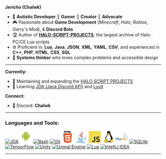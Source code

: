 **Jericho (Chalwk)**
*   🧩 **Autistic Developer** ║ **Gamer** ║ **Creator** ║ **Advocate**
*   🎮 Passionate about **Game Development** (*Minecraft*, *Halo*, *Roblox*, *Garry's Mod*), & **Discord Bots**
*   🏆 Author of **[HALO-SCRIPT-PROJECTS](https://github.com/Chalwk/HALO-SCRIPT-PROJECTS)**, the largest archive of Halo: PC/CE Lua scripts
*   ⚙️ Proficient in: **Lua**, **Java**, **JSON**, **XML**, **YAML**, **CSV**, and experienced in **C++**, **PHP**, **HTML**, **CSS**, **SQL**
*   🧠 **Systems thinker** who loves complex problems and accessible design

---

**Currently:**
*   🔭 Maintaining and expanding the [HALO SCRIPT PROJECTS](https://github.com/Chalwk/HALO-SCRIPT-PROJECTS)
*   🌱 Learning [JDA (Java Discord API)](https://jda.wiki/introduction/jda/) and [Luvit](https://luvit.io/)

**Connect:**
*   💬 Discord: **Chalwk**

---

<h3 align="left">Languages and Tools:</h3>
<p align="left">
  <a href="https://github.com/DV8FromTheWorld/JDA" target="_blank"><img src="https://raw.githubusercontent.com/DV8FromTheWorld/JDA/assets/assets/readme/logo.png" alt="JDA" width="40" height="40"/></a>
  <a href="https://developer.android.com" target="_blank"><img src="https://raw.githubusercontent.com/devicons/devicon/master/icons/android/android-original-wordmark.svg" alt="Android" width="40" height="40"/></a>
  <a href="https://www.gnu.org/software/bash/" target="_blank"><img src="https://www.vectorlogo.zone/logos/gnu_bash/gnu_bash-icon.svg" alt="Bash" width="40" height="40"/></a>
  <a href="https://git-scm.com/" target="_blank"><img src="https://www.vectorlogo.zone/logos/git-scm/git-scm-icon.svg" alt="Git" width="40" height="40"/></a>
  <a href="https://www.w3.org/html/" target="_blank"><img src="https://raw.githubusercontent.com/devicons/devicon/master/icons/html5/html5-original-wordmark.svg" alt="HTML5" width="40" height="40"/></a>
  <a href="https://www.java.com" target="_blank"><img src="https://raw.githubusercontent.com/devicons/devicon/master/icons/java/java-original.svg" alt="Java" width="40" height="40"/></a>
  <a href="https://developer.mozilla.org/en-US/docs/Web/JavaScript" target="_blank"><img src="https://raw.githubusercontent.com/devicons/devicon/master/icons/javascript/javascript-original.svg" alt="JavaScript" width="40" height="40"/></a>
  <a href="https://www.linux.org/" target="_blank"><img src="https://raw.githubusercontent.com/devicons/devicon/master/icons/linux/linux-original.svg" alt="Linux" width="40" height="40"/></a>
  <a href="https://www.mysql.com/" target="_blank"><img src="https://raw.githubusercontent.com/devicons/devicon/master/icons/mysql/mysql-original-wordmark.svg" alt="MySQL" width="40" height="40"/></a>
  <a href="https://www.sqlite.org/" target="_blank"><img src="https://www.vectorlogo.zone/logos/sqlite/sqlite-icon.svg" alt="SQLite" width="40" height="40"/></a>
  <a href="https://www.tensorflow.org" target="_blank"><img src="https://www.vectorlogo.zone/logos/tensorflow/tensorflow-icon.svg" alt="TensorFlow" width="40" height="40"/></a>
  <a href="https://unity.com/" target="_blank"><img src="https://www.vectorlogo.zone/logos/unity3d/unity3d-icon.svg" alt="Unity" width="40" height="40"/></a>
  <a href="https://unrealengine.com/" target="_blank"><img src="https://raw.githubusercontent.com/kenangundogan/fontisto/036b7eca71aab1bef8e6a0518f7329f13ed62f6b/icons/svg/brand/unreal-engine.svg" alt="Unreal Engine" width="40" height="40"/></a>
  <a href="https://www.lua.org/" target="_blank"><img src="https://upload.wikimedia.org/wikipedia/commons/c/cf/Lua-Logo.svg" alt="Lua" width="40" height="40"/></a>
  <a href="https://www.jetbrains.com/idea/" target="_blank"><img src="https://upload.wikimedia.org/wikipedia/commons/9/9c/IntelliJ_IDEA_Icon.svg" alt="IntelliJ IDEA" width="40" height="40"/></a>
</p>

---
